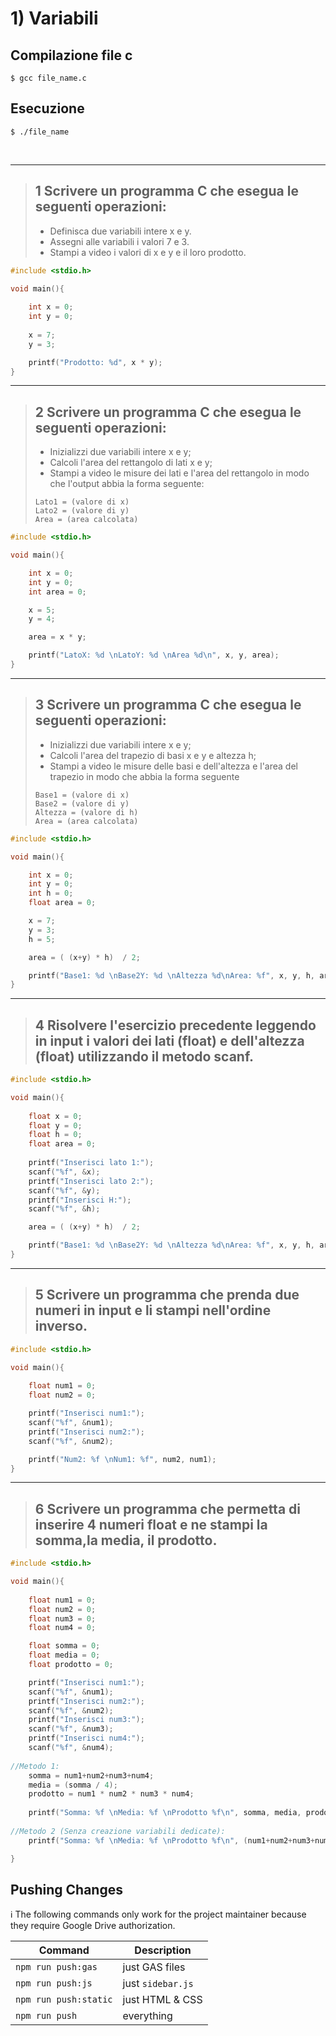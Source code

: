 # 1) Variabili #


## Compilazione file c
```
$ gcc file_name.c
```
## Esecuzione
```
$ ./file_name
```

<br/>
<hr/>

> ## 1 Scrivere un programma C che esegua le seguenti operazioni:
> 
> -   Definisca due variabili intere x e y.
> -   Assegni alle variabili i valori 7 e 3.
> -   Stampi a video i valori di x e y e il loro prodotto.

```c
#include <stdio.h>

void main(){
	
    int x = 0;
	int y = 0;
	
	x = 7;
	y = 3;

	printf("Prodotto: %d", x * y);
}
```

<hr/>

> ## 2 Scrivere un programma C che esegua le seguenti operazioni:
> 
> -   Inizializzi due variabili intere x e y;
> -   Calcoli l'area del rettangolo di lati x e y;
> -   Stampi a video le misure dei lati e l'area del rettangolo in modo che l'output abbia la forma seguente:
>	```
>   Lato1 = (valore di x)
> 	Lato2 = (valore di y)
> 	Area = (area calcolata)
>	```

```c
#include <stdio.h>

void main(){

    int x = 0;
    int y = 0;
    int area = 0;

    x = 5;
    y = 4;

    area = x * y;

    printf("LatoX: %d \nLatoY: %d \nArea %d\n", x, y, area);
}
```

<hr/>

> ## 3 Scrivere un programma C che esegua le seguenti operazioni:
> 
> -   Inizializzi due variabili intere x e y;
> -   Calcoli l'area del trapezio di basi x e y e altezza h;
> -   Stampi a video le misure delle basi e dell'altezza e l'area del trapezio in modo che abbia la forma seguente
> 	```
>	Base1 = (valore di x)
>	Base2 = (valore di y)
> 	Altezza = (valore di h)
>	Area = (area calcolata)
>	```


```c
#include <stdio.h>

void main(){

    int x = 0;
    int y = 0;
    int h = 0;
    float area = 0;

    x = 7;
    y = 3;
    h = 5;

    area = ( (x+y) * h)  / 2;

    printf("Base1: %d \nBase2Y: %d \nAltezza %d\nArea: %f", x, y, h, area);
}
```

<hr/>

> ## 4 Risolvere l'esercizio precedente leggendo in input i valori dei lati (float) e dell'altezza (float) utilizzando il metodo scanf.
> 
```c
#include <stdio.h>

void main(){
	
    float x = 0;
    float y = 0;
    float h = 0;
    float area = 0;
    
    printf("Inserisci lato 1:");
    scanf("%f", &x);
    printf("Inserisci lato 2:");
    scanf("%f", &y);
    printf("Inserisci H:");
    scanf("%f", &h);

    area = ( (x+y) * h)  / 2;

    printf("Base1: %d \nBase2Y: %d \nAltezza %d\nArea: %f", x, y, h, area);
}
```

<hr/>

> ## 5 Scrivere un programma che prenda due numeri in input e li stampi nell'ordine inverso.
> 
```c
#include <stdio.h>

void main(){
	
    float num1 = 0;
    float num2 = 0;

    printf("Inserisci num1:");
    scanf("%f", &num1);
    printf("Inserisci num2:");
    scanf("%f", &num2);

    printf("Num2: %f \nNum1: %f", num2, num1);
}
```

<hr/>

> ## 6 Scrivere un programma che permetta di inserire 4 numeri float e ne stampi la somma,la media, il prodotto.
> 
```c
#include <stdio.h>

void main(){
	
    float num1 = 0;
    float num2 = 0;
    float num3 = 0;
    float num4 = 0;

    float somma = 0;
    float media = 0;
    float prodotto = 0;

    printf("Inserisci num1:");
    scanf("%f", &num1);
    printf("Inserisci num2:");
    scanf("%f", &num2);
    printf("Inserisci num3:");
    scanf("%f", &num3);
    printf("Inserisci num4:");
    scanf("%f", &num4);
	
//Metodo 1:
    somma = num1+num2+num3+num4;
    media = (somma / 4);
    prodotto = num1 * num2 * num3 * num4;
 
    printf("Somma: %f \nMedia: %f \nProdotto %f\n", somma, media, prodotto);
	
//Metodo 2 (Senza creazione variabili dedicate):
    printf("Somma: %f \nMedia: %f \nProdotto %f\n", (num1+num2+num3+num4), (somma / 4), (num1 * num2 * num3 * num4));

}
```






## Pushing Changes

ℹ️ The following commands only work for the project maintainer
because they require Google Drive authorization.

| Command | Description |
| --- | --- |
| `npm run push:gas` | just GAS files |
| `npm run push:js` | just `sidebar.js` |
| `npm run push:static` | just HTML & CSS |
| `npm run push` | everything |

